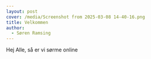 ```yaml
---
layout: post
cover: /media/Screenshot from 2025-03-08 14-40-16.png
title: Velkommen
author:
  - Søren Ramsing
---
```

Hej Alle, så er vi sørme online